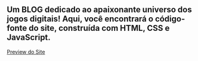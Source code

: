 ## Um BLOG dedicado ao apaixonante universo dos jogos digitais! Aqui, você encontrará o código-fonte do site, construída com HTML, CSS e JavaScript.


[Preview do Site](https://games-blog-59games.vercel.app/)

